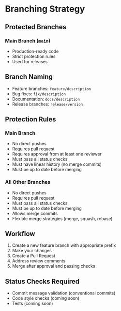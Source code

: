# Branching Strategy

## Protected Branches

### Main Branch (`main`)
- Production-ready code
- Strict protection rules
- Used for releases

## Branch Naming

- Feature branches: `feature/description`
- Bug fixes: `fix/description`
- Documentation: `docs/description`
- Release branches: `release/version`

## Protection Rules

### Main Branch
- No direct pushes
- Requires pull request
- Requires approval from at least one reviewer
- Must pass all status checks
- Must have linear history (no merge commits)
- Must be up to date before merging

### All Other Branches
- No direct pushes
- Requires pull request
- Must pass all status checks
- Must be up to date before merging
- Allows merge commits
- Flexible merge strategies (merge, squash, rebase)

## Workflow

1. Create a new feature branch with appropriate prefix
2. Make your changes
3. Create a Pull Request
4. Address review comments
5. Merge after approval and passing checks

## Status Checks Required
- Commit message validation (conventional commits)
- Code style checks (coming soon)
- Tests (coming soon)

